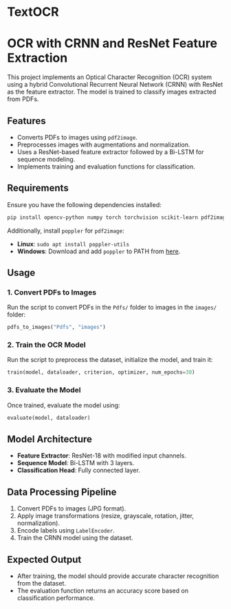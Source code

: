 # TextOCR
# OCR with CRNN and ResNet Feature Extraction

This project implements an Optical Character Recognition (OCR) system using a hybrid Convolutional Recurrent Neural Network (CRNN) with ResNet as the feature extractor. The model is trained to classify images extracted from PDFs.

## Features
- Converts PDFs to images using `pdf2image`.
- Preprocesses images with augmentations and normalization.
- Uses a ResNet-based feature extractor followed by a Bi-LSTM for sequence modeling.
- Implements training and evaluation functions for classification.

## Requirements
Ensure you have the following dependencies installed:

```bash
pip install opencv-python numpy torch torchvision scikit-learn pdf2image
```
Additionally, install `poppler` for `pdf2image`:

- **Linux**: `sudo apt install poppler-utils`
- **Windows**: Download and add `poppler` to PATH from [here](https://github.com/oschwartz10612/poppler-windows/releases).

## Usage
### 1. Convert PDFs to Images
Run the script to convert PDFs in the `Pdfs/` folder to images in the `images/` folder:

```python
pdfs_to_images("Pdfs", "images")
```

### 2. Train the OCR Model
Run the script to preprocess the dataset, initialize the model, and train it:

```python
train(model, dataloader, criterion, optimizer, num_epochs=30)
```

### 3. Evaluate the Model
Once trained, evaluate the model using:

```python
evaluate(model, dataloader)
```

## Model Architecture
- **Feature Extractor**: ResNet-18 with modified input channels.
- **Sequence Model**: Bi-LSTM with 3 layers.
- **Classification Head**: Fully connected layer.

## Data Processing Pipeline
1. Convert PDFs to images (JPG format).
2. Apply image transformations (resize, grayscale, rotation, jitter, normalization).
3. Encode labels using `LabelEncoder`.
4. Train the CRNN model using the dataset.

## Expected Output
- After training, the model should provide accurate character recognition from the dataset.
- The evaluation function returns an accuracy score based on classification performance.



